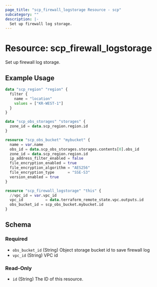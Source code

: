 ```yaml
---
page_title: "scp_firewall_logstorage Resource - scp"
subcategory: ""
description: |-
  Set up firewall log storage.
---
```


# Resource: scp_firewall_logstorage

Set up firewall log storage.


## Example Usage

```terraform
data "scp_region" "region" {
  filter {
    name = "location"
    values = ["KR-WEST-1"]
  }
}

data "scp_obs_storages" "storages" {
  zone_id = data.scp_region.region.id
}

resource "scp_obs_bucket" "mybucket" {
  name = var.name
  obs_id = data.scp_obs_storages.storages.contents[0].obs_id
  zone_id = data.scp_region.region.id
  ip_address_filter_enabled = false
  file_encryption_enabled = true
  file_encryption_algorithm = "AES256"
  file_encryption_type      = "SSE-S3"
  version_enabled = true
}

resource "scp_firewall_logstorage" "this" {
  //vpc_id = var.vpc_id
  vpc_id          = data.terraform_remote_state.vpc.outputs.id
  obs_bucket_id = scp_obs_bucket.mybucket.id
}
```

<!-- schema generated by tfplugindocs -->
## Schema

### Required

- `obs_bucket_id` (String) Object storage bucket id to save firewall log
- `vpc_id` (String) VPC id

### Read-Only

- `id` (String) The ID of this resource.
